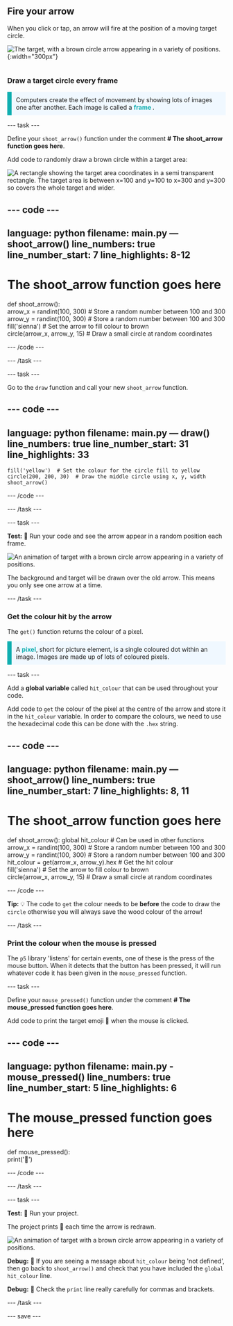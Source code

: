 ## Fire your arrow

<div style="display: flex; flex-wrap: wrap">
<div style="flex-basis: 200px; flex-grow: 1; margin-right: 15px;">
When you click or tap, an arrow will fire at the position of a moving target circle. 
</div>
<div>

![The target, with a brown circle arrow appearing in a variety of positions.](images/fire_arrow.gif){:width="300px"}

</div>
</div>

### Draw a target circle every frame

<p style="border-left: solid; border-width:10px; border-color: #0faeb0; background-color: aliceblue; padding: 10px;"> Computers create the effect of movement by showing lots of images one after another. Each image is called a <span style="color: #0faeb0; font-weight: bold;"> frame </span>.   
</p>

--- task ---

Define your `shoot_arrow()` function under the comment **# The shoot_arrow function goes here**. 

Add code to randomly draw a brown circle within a target area:

![A rectangle showing the target area coordinates in a semi transparent rectangle. The target area is between x=100 and y=100 to x=300 and y=300 so covers the whole target and wider.](images/target_area.png)

--- code ---
---
language: python
filename: main.py — shoot_arrow()
line_numbers: true
line_number_start: 7
line_highlights: 8-12
---
# The shoot_arrow function goes here    
def shoot_arrow():   
    arrow_x = randint(100, 300)  # Store a random number between 100 and 300    
    arrow_y = randint(100, 300)  # Store a random number between 100 and 300    
    fill('sienna')  # Set the arrow to fill colour to brown   
    circle(arrow_x, arrow_y, 15)  # Draw a small circle at random coordinates

--- /code ---

--- /task ---

--- task ---

Go to the `draw` function and call your new `shoot_arrow` function. 

--- code ---
---
language: python
filename: main.py — draw()
line_numbers: true
line_number_start: 31
line_highlights: 33
---
    fill('yellow')  # Set the colour for the circle fill to yellow      
    circle(200, 200, 30)  # Draw the middle circle using x, y, width
    shoot_arrow()

--- /code ---

--- /task ---

--- task ---

**Test:** 🔄 Run your code and see the arrow appear in a random position each frame.

![An animation of target with a brown circle arrow appearing in a variety of positions.](images/fire_arrow.gif)

The background and target will be drawn over the old arrow. This means you only see one arrow at a time.

--- /task ---

### Get the colour hit by the arrow 

The `get()` function returns the colour of a pixel.

<p style="border-left: solid; border-width:10px; border-color: #0faeb0; background-color: aliceblue; padding: 10px;">
A <span style="color: #0faeb0; font-weight: bold;">pixel</span>, short for picture element, is a single coloured dot within an image. Images are made up of lots of coloured pixels.
</p>

--- task ---

Add a **global variable** called `hit_colour` that can be used throughout your code.

Add code to `get` the colour of the pixel at the centre of the arrow and store it in the `hit_colour` variable. 
In order to compare the colours, we need to use the hexadecimal code this can be done with the `.hex` string.

--- code ---
---
language: python
filename: main.py — shoot_arrow() 
line_numbers: true
line_number_start: 7
line_highlights: 8, 11
---
# The shoot_arrow function goes here     
def shoot_arrow():
    global hit_colour  # Can be used in other functions  
    arrow_x = randint(100, 300)  # Store a random number between 100 and 300    
    arrow_y = randint(100, 300)  # Store a random number between 100 and 300
    hit_colour = get(arrow_x, arrow_y).hex  # Get the hit colour     
    fill('sienna')  # Set the arrow to fill colour to brown   
    circle(arrow_x, arrow_y, 15)  # Draw a small circle at random coordinates
  
--- /code ---

**Tip:** 💡 The code to `get` the colour needs to be **before** the code to draw the `circle` otherwise you will always save the wood colour of the arrow! 

--- /task ---

### Print the colour when the mouse is pressed

The `p5` library 'listens' for certain events, one of these is the press of the mouse button. When it detects that the button has been pressed, it will run whatever code it has been given in the `mouse_pressed` function.

--- task ---

Define your `mouse_pressed()` function under the comment **# The mouse_pressed function goes here**. 

Add code to print the target emoji 🎯 when the mouse is clicked.

--- code ---
---
language: python
filename: main.py - mouse_pressed()
line_numbers: true
line_number_start: 5
line_highlights: 6
---

# The mouse_pressed function goes here    
def mouse_pressed():    
    print('🎯')

--- /code ---

--- /task ---

--- task --- 

**Test:** 🔄 Run your project. 

The project prints 🎯 each time the arrow is redrawn.

![An animation of target with a brown circle arrow appearing in a variety of positions.](images/fire_arrow.gif)

**Debug:** 🐞 If you are seeing a message about `hit_colour` being 'not defined', then go back to `shoot_arrow()` and check that you have included the `global hit_colour` line.

**Debug:** 🐞 Check the `print` line really carefully for commas and brackets. 

--- /task ---

--- save ---
